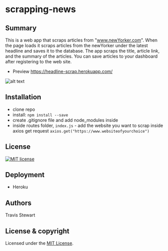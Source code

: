 # scrapping-news

## Summary 

This is a web app that scraps articles from "www.newYorker.com".  When the page loads it scraps articles from the newYorker under the latest headline and saves it to the database. The app scraps the title, article link, and the summary of the articles. You can save articles to your dashboard after registering to the web site.

- Preview https://headline-scrap.herokuapp.com/

![alt text](public/images/newsgif.gif)

## Installation

- clone repo
- install: `npm install --save`
- create .gitignore file and add node_modules inside 
- inside routes folder, `index.js` - add the website you want to scrap inside axios get request `axios.get("https://www.websiteofyourchoice")`


## License 

[![MIT license](http://img.shields.io/badge/license-MIT-brightgreen.svg)](http://opensource.org/licenses/MIT)

## Deployment 
 - Heroku 
## Authors 
Travis Stewart 
## License & copyright

Licensed under the [MIT License](LICENSE).



